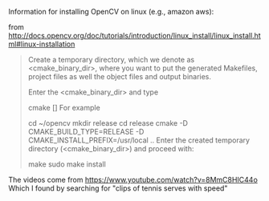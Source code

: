 Information for installing OpenCV on linux (e.g., amazon aws):

from http://docs.opencv.org/doc/tutorials/introduction/linux_install/linux_install.html#linux-installation

> Create a temporary directory, which we denote as <cmake_binary_dir>, where you want to put the generated Makefiles, project files as well the object files and output binaries.
>
> Enter the <cmake_binary_dir> and type
>
> cmake [<some optional parameters>] <path to the OpenCV source directory>
> For example
>
> cd ~/opencv
> mkdir release
> cd release
> cmake -D CMAKE_BUILD_TYPE=RELEASE -D CMAKE_INSTALL_PREFIX=/usr/local ..
> Enter the created temporary directory (<cmake_binary_dir>) and proceed with:
>
> make
> sudo make install

The videos come from https://www.youtube.com/watch?v=8MmC8HIC44o
Which I found by searching for "clips of tennis serves with speed"
